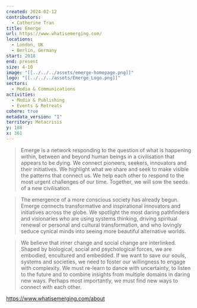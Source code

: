 ```yaml
---
created: 2024-02-12
contributors:
  - Catherine Tran
title: Emerge
url: https://www.whatisemerging.com/
locations:
  - London, UK
  - Berlin, Germany
start: 2018
end: present
size: 4-10
image: "[[../../../assets/emerge-homepage.png]]"
logo: "[[../../../assets/Emerge_Logo.png]]"
sectors:
  - Media & Communications
activities:
  - Media & Publishing
  - Events & Retreats
cohere: true
metadata_version: "1"
territory: Metacrisis
y: 188
x: 361
---
```


>Emerge is a network responding to the question of what is happening within, between and beyond human beings in a civilisation that appears to be dying. We connect pioneers, seekers, innovators and their initiatives. We highlight what we share and seek to make visible the patterns that connect us. We help each other to respond to the most urgent challenges of our time. Together, we will sow the seeds of a new civilisation.

>The emergence of a more conscious society has already begun. Emerge connects transformative and inspirational innovators and initiatives across the globe. We spotlight the most daring pathfinders and visionaries who are using systems thinking, driving spiritual renewal or personal and cultural transformation, and who lovingly seduce cynical minds into seeing more beautiful alternative worlds.

>We believe that inner change and social change are interlinked. Shaped by biological, social and psychological forces, we are embodied, encultured and embedded. If we want to save our souls, systems and societies, we need to foster our willingness to engage with complexity. We must re-learn to dance with uncertainty, to listen to the future and to combine insights from multiple domains in daring new ways. Perhaps most importantly, we must find new ways to connect with each other.

https://www.whatisemerging.com/about








